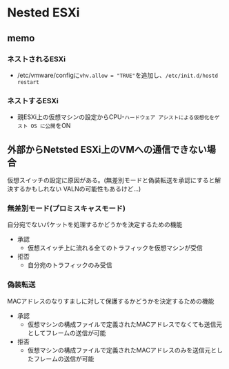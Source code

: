 # Nested ESXi
## memo
### ネストされるESXi
- /etc/vmware/configに`vhv.allow = "TRUE"`を追加し、`/etc/init.d/hostd restart`

### ネストするESXi
- 親ESXi上の仮想マシンの設定からCPU-`ハードウェア アシストによる仮想化をゲスト OS に公開`をON

## 外部からNetsted ESXi上のVMへの通信できない場合
仮想スイッチの設定に原因がある。(無差別モードと偽装転送を承認にすると解決するかもしれない VALNの可能性もあるけど...)
### 無差別モード(プロミスキャスモード)
自分宛でないパケットを処理するかどうかを決定するための機能
- 承認
  - 仮想スイッチ上に流れる全てのトラフィックを仮想マシンが受信
- 拒否
  - 自分宛のトラフィックのみ受信

### 偽装転送
MACアドレスのなりすましに対して保護するかどうかを決定するための機能
- 承認
  - 仮想マシンの構成ファイルで定義されたMACアドレスでなくても送信元としてフレームの送信が可能
- 拒否
  - 仮想マシンの構成ファイルで定義されたMACアドレスのみを送信元としたフレームの送信が可能
